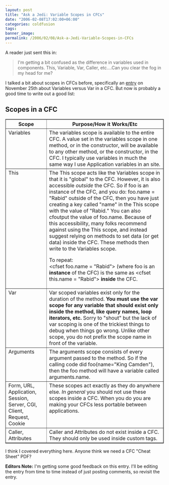 ```yaml
---
layout: post
title: "Ask a Jedi: Variable Scopes in CFCs"
date: "2006-02-08T17:02:00+06:00"
categories: coldfusion 
tags: 
banner_image: 
permalink: /2006/02/08/Ask-a-Jedi-Variable-Scopes-in-CFCs
---
```


A reader just sent this in:

<blockquote>
I'm getting a bit confused as the difference in variables used in components.  This, Variable, Var, Caller, etc....Can you clear the fog in my head for me?
</blockquote>

I talked a bit about scopes in CFCs before, specifically an <a href="http://ray.camdenfamily.com/index.cfm/2005/11/25/Ask-a-Jedi-Variables-versus-Var-in-a-CFC">entry</a> on November 25th about Variables versus Var in a CFC. But now is probably a good time to write out a good list:

<h2>Scopes in a CFC</h2>

<table border="1">
<tr>
<th>Scope</th>
<th>Purpose/How it Works/Etc</th>
</tr>
<tr valign="top">
<td>Variables</td>
<td>The variables scope is available to the entire CFC. A value set in the variables scope in one method, or in the constructor, will be available to any other method, or the constructor, in the CFC. I typically use variables in much the same way I use Application variables in an site.</td>
</tr>
<tr valign="top">
<td>This</td>
<td>The This scope acts like the Variables scope in that it is "global" to the CFC. However, it is also accessible <i>outside</i> the CFC. So if foo is an instance of the CFC, and you do: foo.name = "Rabid" outside of the CFC, then you have just creating a key called "name" in the This scope with the value of "Rabid." You can also cfoutput the value of foo.name. Because of this accessibility, many folks recommend against using the This scope, and instead suggest relying on methods to set data (or get data) inside the CFC. These methods then write to the Variables scope.

To repeat:<br>
&lt;cfset foo.name = "Rabid"&gt; (where foo is an <b>instance</b> of the CFC) is the same as &lt;cfset this.name = "Rabid"&gt; <b>inside</b> the CFC.
</td>
</tr>
<tr valign="top">
<td>Var</td>
<td>Var scoped variables exist only for the duration of the method. <b>You must use the var scope for any variable that should exist only inside the method, like query names, loop iterators, etc.</b> Sorry to "shout" but the lack of var scoping is one of the trickiest things to debug when things go wrong. Unlike other scope, you do not prefix the scope name in front of the variable.</td>
</tr>
<tr valign="top">
<td>Arguments</td>
<td>The arguments scope consists of every argument passed to the method. So if the calling code did foo(name="King Camden"), then the foo method will have a variable called arguments.name.</td>
</tr>
<tr valign="top">
<td>Form, URL, Application, Session, Server, CGI, Client, Request, Cookie</td>
<td>These scopes act exactly as they do anywhere else. <i>In general</i> you should not use these scopes inside a CFC. When you do you are making your CFCs less portable between applications.</td>
</tr>
<tr valign="top">
<td>Caller, Attributes</td>
<td>Caller and Attributes do not exist inside a CFC. They should only be used inside custom tags.</td>
</tr>
</table>

I think I covered everything here. Anyone think we need a CFC "Cheat Sheet" PDF?

<b>Editors Note:</b> I'm getting some good feedback on this entry. I'll be editing the entry from time to time instead of just posting comments, so revisit the entry.